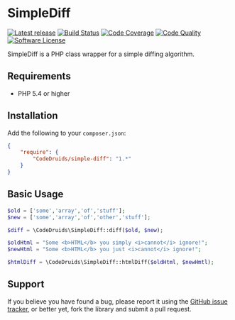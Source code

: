 # SimpleDiff

[![Latest release](http://img.shields.io/github/release/CodeDruids/simple-diff.svg)](https://github.com/CodeDruids/hello-world-composer/releases)
[![Build Status](https://img.shields.io/travis/CodeDruids/simple-diff/master.svg)](https://travis-ci.org/CodeDruids/simple-diff)
[![Code Coverage](https://img.shields.io/scrutinizer/coverage/g/CodeDruids/simple-diff.svg)](https://scrutinizer-ci.com/g/CodeDruids/simple-diff/)
[![Code Quality](https://img.shields.io/scrutinizer/g/CodeDruids/simple-diff.svg)](https://scrutinizer-ci.com/g/CodeDruids/simple-diff/)
[![Software License](https://img.shields.io/badge/license-zlib%2Flibpng-blue.svg)](LICENSE)

SimpleDiff is a PHP class wrapper for a simple diffing algorithm.

## Requirements

* PHP 5.4 or higher

## Installation

Add the following to your `composer.json`:

```json
{
    "require": {
        "CodeDruids/simple-diff": "1.*"
    }
}
```

## Basic Usage

```php
$old = ['some','array','of','stuff'];
$new = ['some','array','of','other','stuff'];

$diff = \CodeDruids\SimpleDiff::diff($old, $new);

$oldHtml = "Some <b>HTML</b> you simply <i>cannot</i> ignore!";
$newHtml = "Some <b>HTML</b> you just <i>cannot</i> ignore!";

$htmlDiff = \CodeDruids\SimpleDiff::htmlDiff($oldHtml, $newHmtl);

```

## Support

If you believe you have found a bug, please report it using the [GitHub issue tracker](https://github.com/CodeDruids/simple-diff/issues),
or better yet, fork the library and submit a pull request.